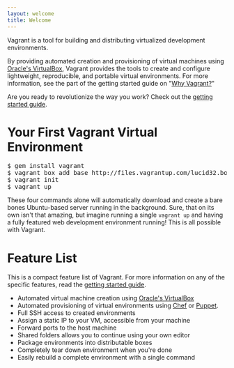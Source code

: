 ```yaml
---
layout: welcome
title: Welcome
---
```

Vagrant is a tool for building and distributing virtualized development environments.

By providing automated creation and provisioning of virtual machines
using [Oracle's VirtualBox](http://www.virtualbox.org), Vagrant provides
the tools to create and configure lightweight, reproducible, and portable
virtual environments. For more information, see the part of the
getting started guide on "[Why Vagrant?](/docs/getting-started/why.html)"

Are you ready to revolutionize the way you work? Check out
the [getting started guide](/docs/getting-started/index.html).

# Your First Vagrant Virtual Environment

<pre>
$ gem install vagrant
$ vagrant box add base http://files.vagrantup.com/lucid32.box
$ vagrant init
$ vagrant up
</pre>

These four commands alone will automatically download and create a bare bones
Ubuntu-based server running in the background. Sure, that on its own isn't
that amazing, but imagine running a single `vagrant up` and having a fully
featured web development environment running! This is all possible with Vagrant.

# Feature List

This is a compact feature list of Vagrant. For more information on any of
the specific features, read the [getting started guide](/docs/getting-started/index.html).

* Automated virtual machine creation using [Oracle's VirtualBox](http://www.virtualbox.org)
* Automated provisioning of virtual environments using [Chef](http://www.opscode.com/chef) or [Puppet](http://www.puppetlabs.com/puppet).
* Full SSH access to created environments
* Assign a static IP to your VM, accessible from your machine
* Forward ports to the host machine
* Shared folders allows you to continue using your own editor
* Package environments into distributable boxes
* Completely tear down environment when you're done
* Easily rebuild a complete environment with a single command

